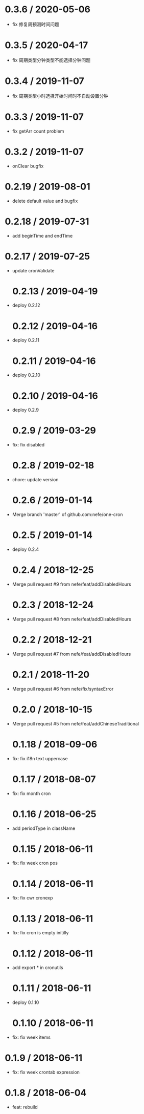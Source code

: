 # 0.3.6 / 2020-05-06

- fix 修复周预测时间问题

# 0.3.5 / 2020-04-17

- fix 周期类型分钟类型不能选择分钟问题

# 0.3.4 / 2019-11-07

- fix 周期类型小时选择开始时间时不自动设置分钟

# 0.3.3 / 2019-11-07

- fix getArr count problem

# 0.3.2 / 2019-11-07

- onClear bugfix

# 0.2.19 / 2019-08-01

- delete default value and bugfix

# 0.2.18 / 2019-07-31

- add beginTime and endTime

# 0.2.17 / 2019-07-25

- update cronValidate

  # 0.2.13 / 2019-04-19

- deploy 0.2.12

  # 0.2.12 / 2019-04-16

- deploy 0.2.11

  # 0.2.11 / 2019-04-16

- deploy 0.2.10

  # 0.2.10 / 2019-04-16

- deploy 0.2.9

  # 0.2.9 / 2019-03-29

- fix: fix disabled

  # 0.2.8 / 2019-02-18

- chore: update version

  # 0.2.6 / 2019-01-14

- Merge branch 'master' of github.com:nefe/one-cron

  # 0.2.5 / 2019-01-14

- deploy 0.2.4

  # 0.2.4 / 2018-12-25

- Merge pull request #9 from nefe/feat/addDisabledHours

  # 0.2.3 / 2018-12-24

- Merge pull request #8 from nefe/feat/addDisabledHours

  # 0.2.2 / 2018-12-21

- Merge pull request #7 from nefe/feat/addDisabledHours

  # 0.2.1 / 2018-11-20

- Merge pull request #6 from nefe/fix/syntaxError

  # 0.2.0 / 2018-10-15

- Merge pull request #5 from nefe/feat/addChineseTraditional

  # 0.1.18 / 2018-09-06

- fix: fix i18n text uppercase

  # 0.1.17 / 2018-08-07

- fix: fix month cron

  # 0.1.16 / 2018-06-25

- add periodType in className

  # 0.1.15 / 2018-06-11

- fix: fix week cron pos

  # 0.1.14 / 2018-06-11

- fix: fix cwr cronexp

  # 0.1.13 / 2018-06-11

- fix: fix cron is empty initilly

  # 0.1.12 / 2018-06-11

- add export \* in cronutils

  # 0.1.11 / 2018-06-11

- deploy 0.1.10

  # 0.1.10 / 2018-06-11

- fix: fix week items

# 0.1.9 / 2018-06-11

- fix: fix week crontab expression

# 0.1.8 / 2018-06-04

- feat: rebuild
